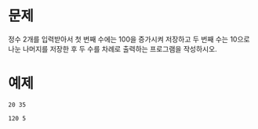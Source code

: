# 문제
정수 2개를 입력받아서 첫 번째 수에는 100을 증가시켜 저장하고 두 번째 수는 10으로 나눈 나머지를 저장한 후 두 수를 차례로 출력하는 프로그램을 작성하시오.

# 예제
```
20 35
```
```
120 5
```
